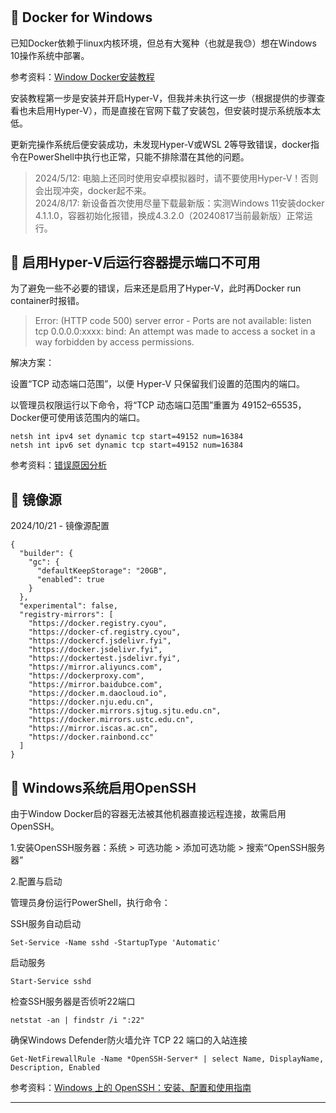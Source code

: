 # 

## 📌 Docker for Windows

已知Docker依赖于linux内核环境，但总有大冤种（也就是我😓）想在Windows 10操作系统中部署。

参考资料：[Window Docker安装教程](https://www.runoob.com/docker/windows-docker-install.html)

安装教程第一步是安装并开启Hyper-V，但我并未执行这一步（根据提供的步骤查看也未启用Hyper-V），而是直接在官网下载了安装包，但安装时提示系统版本太低。

更新完操作系统后便安装成功，未发现Hyper-V或WSL 2等导致错误，docker指令在PowerShell中执行也正常，只能不排除潜在其他的问题。

>  2024/5/12: 电脑上还同时使用安卓模拟器时，请不要使用Hyper-V！否则会出现冲突，docker起不来。  
>  2024/8/17: 新设备首次使用尽量下载最新版：实测Windows 11安装docker 4.1.1.0，容器初始化报错，换成4.3.2.0（20240817当前最新版）正常运行。

## 📌 启用Hyper-V后运行容器提示端口不可用

为了避免一些不必要的错误，后来还是启用了Hyper-V，此时再Docker run container时报错。
>  Error: (HTTP code 500) server error - Ports are not available: listen tcp 0.0.0.0:xxxx: bind: An attempt was made to access a socket in a way forbidden by access permissions.

解决方案：

设置“TCP 动态端口范围”，以便 Hyper-V 只保留我们设置的范围内的端口。

以管理员权限运行以下命令，将“TCP 动态端口范围”重置为 49152–65535，Docker便可使用该范围内的端口。

```commandline
netsh int ipv4 set dynamic tcp start=49152 num=16384
netsh int ipv6 set dynamic tcp start=49152 num=16384
```

参考资料：[错误原因分析](https://cloud.tencent.com/developer/article/2168217)

## 📌 镜像源

2024/10/21 - 镜像源配置

```
{
  "builder": {
    "gc": {
      "defaultKeepStorage": "20GB",
      "enabled": true
    }
  },
  "experimental": false,
  "registry-mirrors": [
    "https://docker.registry.cyou",
    "https://docker-cf.registry.cyou",
    "https://dockercf.jsdelivr.fyi",
    "https://docker.jsdelivr.fyi",
    "https://dockertest.jsdelivr.fyi",
    "https://mirror.aliyuncs.com",
    "https://dockerproxy.com",
    "https://mirror.baidubce.com",
    "https://docker.m.daocloud.io",
    "https://docker.nju.edu.cn",
    "https://docker.mirrors.sjtug.sjtu.edu.cn",
    "https://docker.mirrors.ustc.edu.cn",
    "https://mirror.iscas.ac.cn",
    "https://docker.rainbond.cc"
  ]
}
```

## 📌 Windows系统启用OpenSSH

由于Window Docker启的容器无法被其他机器直接远程连接，故需启用OpenSSH。

1.安装OpenSSH服务器：系统 > 可选功能 > 添加可选功能 > 搜索“OpenSSH服务器”

2.配置与启动

管理员身份运行PowerShell，执行命令：

SSH服务自动启动

```commandline
Set-Service -Name sshd -StartupType 'Automatic'
```

启动服务

```commandline
Start-Service sshd
```

检查SSH服务器是否侦听22端口

```commandline
netstat -an | findstr /i ":22"
```

确保Windows Defender防火墙允许 TCP 22 端口的入站连接

```commandline
Get-NetFirewallRule -Name *OpenSSH-Server* | select Name, DisplayName, Description, Enabled
```

参考资料：[Windows 上的 OpenSSH：安装、配置和使用指南](https://www.sysgeek.cn/openssh-windows/)

---
